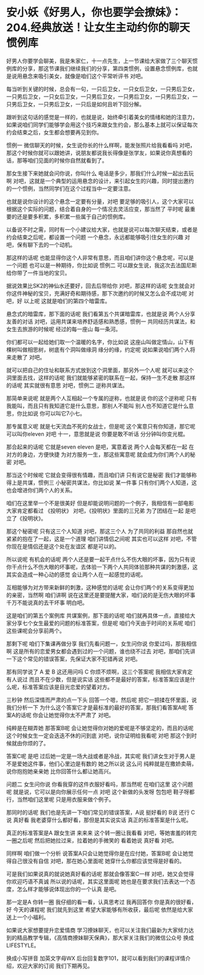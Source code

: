 # 安小妖《好男人，你也要学会撩妹》：204.经典放送！让女生主动约你的聊天惯例库

好男人你要学会聊美，我是朱家仁，十一点先生，上一节课给大家做了三个聊天惯例库的分享，那这节课我们继续我们的分享，第四类惯例，设置悬念惯例库，也就是说用悬念来吸引美女，就像是咱们这个平常听评书 对吧。

每当听到关键的时候，总会有一句，一只后卫女，一只女后卫女，一只男后卫女，一只男后卫女，一只女后卫女，一只男后卫女，一只男后卫女，一只男后卫女，一只男后卫女，一只男后卫女，一只后是如何且听下回分解。

跟听到这句话的感觉是一样的，也就是说，始终牵引着美女的情绪和她的注意力，如果说咱们同学们能够学会用这个技巧来跟女生约会，那么基本上就可以保证每次约会结束之后，女生都会想要再见到你。

惯例一 微信聊天的时候，女生说你长的什么样啊，能发张照片给我看看吗 对吧，那这个时候你就可以跟她讲，说朋友都说我长得像是张学友，如果说你真想看的话，那等咱们见面的时候你自然就看到了。

那女生接下来她就会问你说，你叫什么 电话是多少，那我们什么时候一起出去玩啊 对吧，这就是一个典型的运用悬念的设计，来引起女生的兴趣，同时提出邀约的一个惯例，当然同学们在这个过程当中一定要注意。

也就是说你设计的这个悬念一定要有分量，对吧 要足够的吸引人，这个大家可以根据这个实际的问题，结合着自身的一个情况去灵活应变，那当然了 平时呢 最重要的还是要多积累，多积累一些属于自己的惯例库。

以备说不时之需，同时有一个小建议给大家，也就是说可以每次聊天结束，或者是约会结束之后呢，都设置一个问题 一个悬念，永远都能够吸引住女生的兴趣 对吧，保有聊下去的一个动机。

那这样的话呢 也能显得你这个人非常有意思，而且咱们讲你这个悬念呢，可以是一个问题 也可以是一种期待，你比如说 惯例二 可以跟女生说，我这次去法国尼斯给你带了一件当地的宝贝。

据说效果比SK2的神仙水还要好，回去后带给你 对吧，那这样的话呢 女生就会对你这件神秘的宝贝，充满好奇和期待感，那下次邀约的时候又怎么会不成功呢 对吧，好 以上呢 这就是咱们的第四个暗雷库。

悬念式的暗雷库，那下面的话呢 我们看第五个共谋暗雷库，也就是说 两个人分享友善的对话 对吧，运用共谋来培养舒适感和熟悉感，惯例一 共同经历共谋法，和女生去旅游的时候呢 经过的每一座山 每一条河。

你们都可以一起给她们取一个温暖的名字，你比如说 这座山叫做定情山，山下有棵树叫做相思树，树底有个洞叫做缘洞 缘分的缘，约定呢 说如果说咱们两个人将来走散了 对吧。

就可以把自己的住址和联系方式放到这个洞里面，那另外一个人呢 就可以来这个洞里面去找，这样的话呢 我们就能够紧密的联系在一起，保持一生不走散 那这样的话呢 其实就很有意思 对吧，惯例二 逆称共谋法。

那简单来说呢 就是两个人互相起一个专属的逆称，也就是说 你的这个逆称呢 只有我能叫，而且只有我知道它是什么意思，那别人不能叫 别人也不知道它是什么意思，你比如说 你可以叫它7小七。

那专属意义呢 就是七天流血不死的女战士，但是呢 这个寓意只有你知道，那它呢 可以叫你eleven 对吧 十一，意思就是说 你要是敢不听话 分分钟叫你变光棍。

那合起来的话呢 它就是seven eleven 是吧，寓意着说 两个人会每天都在一起 在对方的身边，方便快捷 为对方服务一生，那这些寓意呢 就会成为你们两个人的秘密 对吧。

那当这个时候呢 它就会变得很有情趣，而且咱们讲 只有说它是秘密 我们才能够称得上是共谋，惯例三 小秘密共谋法，你比如说 某一件事 只有你们两个人知道，这也会增进你们两个人的关系。

咱们在这里举一个不是很美好 但是却能说明问题的一个例子，我相信有一部电影 大家肯定都看过 《投明状》 对吧，《投明状》里面的三兄弟 为了团结在一起 是吧 立了《投明状》。

那这个秘密呢 只有这三个人知道 对吧，那这三个人 为了共同的利益 那自然也就紧紧的抱在了一起，这是一个道理 咱们讲情侣之间呢 其实也可以这样 对吧，不管你现在是情侣还是这个处在友谊区 都是可以的。

所以说呢 有机会的话呢 两个人还是要一起干点什么不伤大眼的坏事，因为只有说你干点什么不伤大眼的坏事呢，去体验一下两个人共同体验那种共谋的刺激感，这其实会造成一种心动的感觉 会让两个人在一起感觉的话呢。

互相能够为对方带来新鲜的刺激，这种感觉的话呢 会让你们两个的关系变得更加的亲密，当然啊 咱们讲啊 说在这里还是要提醒大家，咱们说的是无伤大眼的坏事 千万不能说真的去干坏事 明白吧。

这是咱们的第五个案例库 共谋案例，那下面的话呢 咱们就再具体一点，直接给大家分享七个女生最爱的问题的标准答案，但是呢 咱们今天由于时间的关系呢 咱们这些课呢会分享前两个。

那剩下呢 咱们下集课再做分享 我们先看问题一，女生问你说 你爱过吗，那我相信啊 这是所有的恋爱男女都会遇到过的一个问题，谁也绕不过去 对吧，那咱们先讲一下这个常见的错误答案，先保证大家不犯错再说 对吧。

那有同学说了 A 爱 B 这还用问吗 C 你烦不烦啊，这三个答案呢 我相信大家肯定有人说过 而且不在少数，但是说实话 这些都不是最好的答案，标准答案应该是什么呢，标准答案应该是目光恋爱的望着对方。

三秒钟 然后深情而严肃的点一下头 回答一个嗯，然后呢 把它一把揉在怀里面，说我们分析一下 为什么这个答案它才是最标准的最好的答案，那我们看答案A呢 答案A的话呢 你会让她觉得你太不严肃了 对吧。

纯粹是在糊弄她 那答案B呢 会让她觉得你对她的爱呢是不够坚定的，而且的话呢 这个时候女生一定会迭迭不休的问到底 对吧，说你证明给我看呢 对吧 那这个到时候就由你烦的了。

答案C呢 是吧 过后她一定是一场大战或者是冷战，其实呢 我们讲女生对于男人是不是爱她这件事，他们心里边是有数的 她之所以说 这么问 纯粹就是在撒娇卖萌，说你抱抱她亲亲她 比你回答什么都让她高兴。

问题二 女生问你说 你看我穿的这件衣服好看吗，那当然呢 在咱们这里 这个问题呢 就是说，它可以是向你展示任何一点 对吧 这个新做的头发呀 包包吧 鞋子呀都行，当然咱们这里呢 只是用衣服来做个例子。

那同时的话呢 我们也是先讲一下咱们常见的错误答案，A说 挺好看的 B说 还行 C说 真好看 我老婆穿什么都好看，那但是其实说实话 真正的标准答案是什么呢。

真正的标准答案是A 跟女生讲 来来来 这个转一圈让我看看 对吧，等她害羞的转完一圈之后呢 然后把她拉过来，拉着她的手微笑的 看着她说 真好看 对吧。

同样啊 咱们做一个分析 说答案A只会让她觉得你是在应付她，答案B呢 会让她觉得自己很没有自信 对吧，那在她心里面呢 她穿什么你都应该觉得是好看的。

可是我们如果说真的就说她真好看的话呢 那就会像答案C一样 对吧，她又会觉得你欢迎巧语不真诚 所以说的话呢，其实这里面呢 她也是在要求我们去表达一个态度，怎么样才能够说体现出你的一个认真 是吧。

那一定是A 你转一圈 我仔细的看一看，认真思考过 我再回答你 你是真的很好看，好 今天的课程呢 我们就先到这里 希望大家能够有所收获，最后呢 依然是给大家送上一个小福利。

如果说大家想要提升恋爱情商 学习撩妹聊天，也可以关注我们最新为大家倾力达到的精品教学专辑，《高情商撩妹聊天保典》，那大家关注我们的微信公众号 换成LIFESTYLE。

换成小写拼音 加英文字母WX 后台回复数字101，就可以看到我们的课程详情介绍，欢迎大家的订阅 我们下期再见。